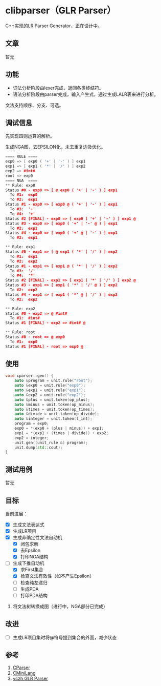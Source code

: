 # clibparser（GLR Parser）

C++实现的LR Parser Generator，正在设计中。

## 文章

暂无

## 功能

- 词法分析阶段由lexer完成，返回各类终结符。
- 语法分析阶段由parser完成，输入产生式，通过生成LALR表来进行分析。

文法支持顺序、分支、可选。

## 调试信息

先实现四则运算的解析。

生成NGA图，去EPSILON化，未去重复边及优化。

```cpp
==== RULE ====
exp0 => [ exp0 ( '+' | '-' ) ] exp1
exp1 => [ exp1 ( '*' | '/' ) ] exp2
exp2 => #int#
root => exp0
==== NGA  ====
** Rule: exp0
Status #0 - exp0 => [ @ exp0 ( '+' | '-' ) ] exp1
  To #1:  exp0
  To #2:  exp1
Status #1 - exp0 => [ exp0 @ ( '+' | '-' ) ] exp1
  To #3:  '-'
  To #4:  '+'
Status #2 [FINAL] - exp0 => [ exp0 ( '+' | '-' ) ] exp1 @
Status #3 - exp0 => [ exp0 ( '+' | '-' @ ) ] exp1
  To #2:  exp1
Status #4 - exp0 => [ exp0 ( '+' @ | '-' ) ] exp1
  To #2:  exp1

** Rule: exp1
Status #0 - exp1 => [ @ exp1 ( '*' | '/' ) ] exp2
  To #1:  exp1
  To #2:  exp2
Status #1 - exp1 => [ exp1 @ ( '*' | '/' ) ] exp2
  To #3:  '/'
  To #4:  '*'
Status #2 [FINAL] - exp1 => [ exp1 ( '*' | '/' ) ] exp2 @
Status #3 - exp1 => [ exp1 ( '*' | '/' @ ) ] exp2
  To #2:  exp2
Status #4 - exp1 => [ exp1 ( '*' @ | '/' ) ] exp2
  To #2:  exp2

** Rule: exp2
Status #0 - exp2 => @ #int#
  To #1:  #int#
Status #1 [FINAL] - exp2 => #int# @

** Rule: root
Status #0 - root => @ exp0
  To #1:  exp0
Status #1 [FINAL] - root => exp0 @
```

## 使用

```cpp
void cparser::gen() {
    auto &program = unit.rule("root");
    auto &exp0 = unit.rule("exp0");
    auto &exp1 = unit.rule("exp1");
    auto &exp2 = unit.rule("exp2");
    auto &plus = unit.token(op_plus);
    auto &minus = unit.token(op_minus);
    auto &times = unit.token(op_times);
    auto &divide = unit.token(op_divide);
    auto &integer = unit.token(l_int);
    program = exp0;
    exp0 = *(exp0 + (plus | minus)) + exp1;
    exp1 = *(exp1 + (times | divide)) + exp2;
    exp2 = integer;
    unit.gen((unit_rule &) program);
    unit.dump(std::cout);
}
```

## 测试用例

暂无

## 目标

当前进展：

- [x] 生成文法表达式
- [x] 生成LR项目
- [x] 生成非确定性文法自动机
    - [x] 闭包求解
    - [x] 去Epsilon
    - [x] 打印NGA结构
- [ ] 生成下推自动机
    - [x] 求First集合
    - [x] 检查文法有效性（如不产生Epsilon）
    - [ ] 检查纯左递归
    - [ ] 生成PDA
    - [ ] 打印PDA结构

1. 将文法树转换成图（进行中，NGA部分已完成）

## 改进

- [ ] 生成LR项目集时将@符号提到集合的外面，减少状态

## 参考

1. [CParser](https://github.com/bajdcc/CParser)
2. [CMiniLang](https://github.com/bajdcc/CMiniLang)
3. [vczh GLR Parser](https://github.com/vczh-libraries/Vlpp/tree/master/Source/Parsing)
